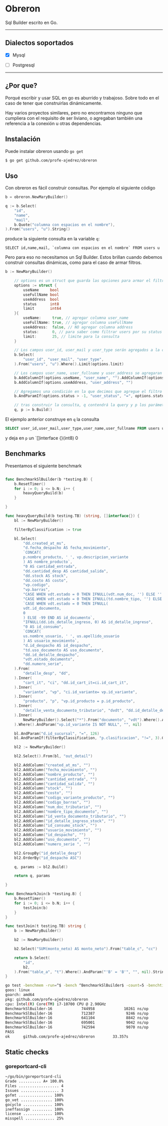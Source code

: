 # Obreron

Sql Builder escrito en Go.

---

## Dialectos soportados

- [x] Mysql  
- [ ] Postgresql  
  

---

## ¿Por que?

Porqué escribir y usar SQL en go es aburrido y trabajoso. Sobre todo en el caso de tener que construirlas dinámicamente.

Hay varios proyectos similares, pero no encontramos ninguno que cumpliera con el requisito de ser liviano, o agregaban también una referencia a la conexión u otras dependencias.


## Instalación

Puede instalar obreron usando `go get`

```bash
$ go get github.com/profe-ajedrez/obreron
```



## Uso


Con obreron es fácil construir consultas. Por ejemplo el siguiente código 


```go
b = obreron.NewMaryBuilder()

q := b.Select(
    "id",
    "name",
    "mail",
    b.Quote("columna con espacios en el nombre"),
).From("users", "u").String()
```

produce la siguiente consulta en la variable `q`: 

```
SELECT id,name,mail, `columna con espacios en el nombre` FROM users u 
```

Pero para eso no necesitamos un Sql Builder. Estos brillan cuando debemos construir consultas dinámicas, como para el caso de armar filtros.

```go
b := NewMaryBuilder()

	// options es un struct que guarda las opciones para armar el filtro
	options := struct {
		useName     bool
		useFullName bool
		useAddress  bool
		status      int8
		limit       int64
	}{
		useName:     true, // agregar columna user_name
		useFullName: true, // agregar columna useFullName
		useAddress:  false, // NO agregar columna address
		status:      0, // para saber como filtrar users por su status
		limit:       25, // limite para la consulta
	}

    // Los campos user_id, user_mail y user_type serán agregados a la consulta
	b.Select(
		"user_id", "user_mail", "user_type",
	).From("users", "u").Where().Limit(options.limit)

    // Los campos user_name, user_fullname y user_address se agregaran a la consulta solo si la condición pasada es verdadera
	b.AddColumnIf(options.useName, "user_name", "").AddColumnIf(options.useFullName, "user_fullname", "")
	b.AddColumnIf(options.useAddress, "user_address", "")

    // Agregamos una condición en la que decimos que agregue el filtro por user_status si a opción correspondiente es > -1
	b.AndParamIf(options.status > -1, "user_status", "=", options.status)

    // tras construir la consulta, q contendrá la query y p los parámetros registrados para su uso
	q, p := b.Build()

```

El ejemplo anterior construye en `q` la consulta 

```sql
SELECT user_id,user_mail,user_type,user_name,user_fullname FROM users u  WHERE 1=1  AND user_status = ? LIMIT 25 
```

y deja en `p`  un `[]interface {}(int8) 0

  
## Benchmarks

Presentamos el siguiente benchmark

```go

func BenchmarkSlBuilder(b *testing.B) {
	b.ResetTimer()
	for i := 0; i <= b.N; i++ {
		heavyQueryBuild(b)
	}

}

func heavyQueryBuild(b testing.TB) (string, []interface{}) {
	bl := NewMaryBuilder()

	filterByClassification := true

	bl.Select(
		"dd.created_at_ms",
		"d.fecha_despacho AS fecha_movimiento",
		`CONCAT(
		p.nombre_producto, ' ', vp.descripcion_variante
		) AS nombre_producto`,
		"0 AS cantidad_entrada",
		"dd.cantidad_desp AS cantidad_salida",
		"dd.stock AS stock",
		"dd.costo AS costo",
		"vp.codigo",
		"vp.barras",
		"CASE WHEN vdt.estado = 0 THEN IFNULL(vdt.num_doc, '') ELSE '' END AS num_doc",
		"CASE WHEN vdt.estado = 0 THEN IFNULL(td.nombre_tipo, '') ELSE 'nulo' END AS nombre_tipo",
		`CASE WHEN vdt.estado = 0 THEN IFNULL(
		vdt.id_documento, 
		0
		) ELSE -99 END AS id_documento`,
		"IFNULL(dd.ids_detalle_ingreso, 0) AS id_detalle_ingreso",
		"0 AS id_consumo",
		`CONCAT(
		us.nombre_usuario, ' ', us.apellido_usuario
		) AS usuario_movimiento`,
		"d.id_despacho AS id_despacho",
		"td.uso_documento AS uso_documento",
		"dd.id_detalle_despacho",
		"vdt.estado_documento",
		"dd.numero_serie",
	).From(
		"detalle_desp", "dd",
	).Inner(
		"cart_it", "ci", "dd.id_cart_it=ci.id_cart_it",
	).Inner(
		"variante", "vp", "ci.id_variante= vp.id_variante",
	).Inner(
		"producto", "p", "vp.id_producto = p.id_producto",
	).Inner(
		"detalle_venta_documento_tributario", "dvdt", "dd.id_detalle_despacho = dvdt.id_detalle_despacho",
	).Inner(
		NewMaryBuilder().Select("*").From("documento", "vdt").Where().AndParam("vdt.id_documento", "=", 126), "vdt", "vdt.id_documento = dvdt.id_documento",
	).Where().AndParam("vp.id_variante IS NOT NULL", "", nil)

	bl.AndParam("d.id_sucursal", "=", 126)
	bl.AndParamIf(filterByClassification, "p.clasificacion", "!=", 3).GroupBy("dd.id_detalle_desp")

	bl2 := NewMaryBuilder()

	bl2.Select().From(bl, "out_detail")

	bl2.AddColumn("created_at_ms", "")
	bl2.AddColumn("fecha_movimiento", "")
	bl2.AddColumn("nombre_producto", "")
	bl2.AddColumn("cantidad_entrada", "")
	bl2.AddColumn("cantidad_salida", "")
	bl2.AddColumn("stock", "")
	bl2.AddColumn("costo", "")
	bl2.AddColumn("codigo_variante_producto", "")
	bl2.AddColumn("codigo_barras", "")
	bl2.AddColumn("num_doc_tributario", "")
	bl2.AddColumn("nombre_tipo_documento", "")
	bl2.AddColumn("id_venta_documento_tributario", "")
	bl2.AddColumn("id_detalle_ingreso_stock", "")
	bl2.AddColumn("id_consumo_stock", "")
	bl2.AddColumn("usuario_movimiento", "")
	bl2.AddColumn("id_despacho", "")
	bl2.AddColumn("uso_documento", "")
	bl2.AddColumn("numero_serie ", "")

	bl2.GroupBy("id_detalle_desp")
	bl2.OrderBy("id_despacho ASC")

	q, params := bl2.Build()

	return q, params

}

func BenchmarkJoin(b *testing.B) {
	b.ResetTimer()
	for i := 0; i <= b.N; i++ {
		testJoin(b)
	}
}

func testJoin(t testing.TB) string {
	b := NewMaryBuilder()

	b2 := NewMaryBuilder()

	b2.Select("SUM(monto_neto) AS monto_neto").From("table_c", "cc")

	return b.Select(
		"id",
		b2,
	).From("table_a", "t").Where().AndParam("'B' = 'B'", "", nil).String()
}

```

```bash
go test -benchmem -run=^$ -bench ^BenchmarkSlBuilder$ -count=5 -benchtime=5s  
goos: linux
goarch: amd64
pkg: github.com/profe-ajedrez/obreron
cpu: Intel(R) Core(TM) i7-10700 CPU @ 2.90GHz
BenchmarkSlBuilder-16             744958             10261 ns/op           13816 B/op        122 allocs/op
BenchmarkSlBuilder-16             712387              9246 ns/op           13817 B/op        122 allocs/op
BenchmarkSlBuilder-16             641104              8842 ns/op           13817 B/op        122 allocs/op
BenchmarkSlBuilder-16             695001              9042 ns/op           13817 B/op        122 allocs/op
BenchmarkSlBuilder-16             742594              9070 ns/op           13816 B/op        122 allocs/op
PASS
ok      github.com/profe-ajedrez/obreron        33.357s
```


## Static checks


### goreportcard-cli

```bash
~/go/bin/goreportcard-cli   
Grade .......... A+ 100.0%
Files .................. 4
Issues ................. 3
gofmt ............... 100%
go_vet .............. 100%
gocyclo ............. 100%
ineffassign ......... 100%
license ............. 100%
misspell ............. 25%
```

